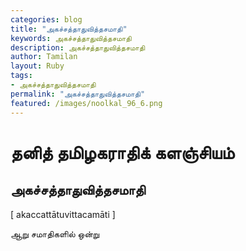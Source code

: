 ```yaml
---  
categories: blog  
title: "அகச்சத்தாதுவித்தசமாதி"
keywords: அகச்சத்தாதுவித்தசமாதி  
description: அகச்சத்தாதுவித்தசமாதி
author: Tamilan  
layout: Ruby  
tags:     
- அகச்சத்தாதுவித்தசமாதி
permalink: "அகச்சத்தாதுவித்தசமாதி"  
featured: /images/noolkal_96_6.png  
--- 
```

# தனித் தமிழகராதிக் களஞ்சியம்
## அகச்சத்தாதுவித்தசமாதி

[ akaccattātuvittacamāti ]  
  
ஆறு சமாதிகளில் ஒன்று
